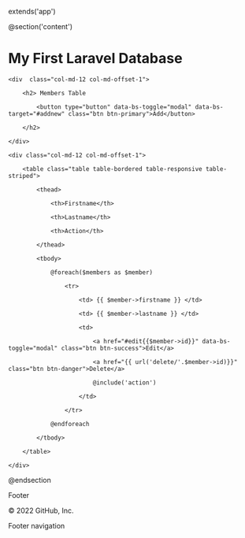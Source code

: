 extends('app')

@section('content')

<h1 class="page header text-center">My First Laravel Database</h1>

<div class="row">

    <div  class="col-md-12 col-md-offset-1">

        <h2> Members Table 

            <button type="button" data-bs-toggle="modal" data-bs-target="#addnew" class="btn btn-primary">Add</button>

        </h2>

    </div>

</div>

<div class="row">

    <div class="col-md-12 col-md-offset-1">

        <table class="table table-bordered table-responsive table-striped">

            <thead>

                <th>Firstname</th>

                <th>Lastname</th>

                <th>Action</th>

            </thead>

            <tbody> 

                @foreach($members as $member)

                    <tr>

                        <td> {{ $member->firstname }} </td>

                        <td> {{ $member->lastname }} </td>

                        <td>

                            <a href="#edit{{$member->id}}" data-bs-toggle="modal" class="btn btn-success">Edit</a>

                            <a href="{{ url('delete/'.$member->id)}}" class="btn btn-danger">Delete</a>

                            @include('action')

                        </td>

                    </tr>

                @endforeach

            </tbody>

        </table>

    </div>

</div>

@endsection 

Footer

© 2022 GitHub, Inc.

Footer navigation

